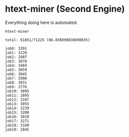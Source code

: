 # htext-miner (Second Engine)

Everything doing here is automated.

```
htext-miner

total: 61851/71225 (86.83889083889083%)

job0: 3391
job1: 3220
job2: 2907
job3: 3078
job4: 3469
job5: 3059
job6: 3045
job7: 2990
job8: 3031
job9: 2776
job10: 3095
job11: 2895
job12: 3107
job13: 3055
job14: 3239
job15: 3208
job16: 3010
job17: 3271
job18: 3160
job19: 2845
```